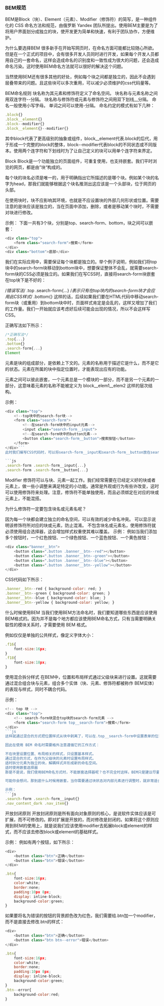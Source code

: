### BEM规范
BEM是Block（块）、Element（元素）、Modifier（修饰符）的简写，是一种组件化的 CSS 命名方法和规范，由俄罗斯 Yandex 团队所提出。使用BEM主要是为了将用户界面划分成独立的块，使开发更为简单和快速，有利于团队协作，方便维护。

为什么要选择BEM
很多新手在开始写网页时，在命名方面可能都比较随心所欲。但是在一个正式的项目中，会有很多开发人员同时进行开发，如果每个开发人员都用自己的一套命名，这样会造成命名的识别度和一致性成为很大的问题，还会造成命名污染。这时使用BEM命名方法就可以很好的解决这个问题。

当然使用BEM还有很多其他的好处，例如每个块之间都是独立的，因此不会遇到层叠带来的问题。且这些块可以多次重用，可以减少必须维护的css代码量等。

BEM命名规则
块名称为其元素和修饰符定义了命名空间。
块名称与元素名称之间用双连字符--分隔。
块名称与修饰符或元素与修饰符之间用双下划线__分隔。
命名一般使用小写字母。
单词之间可以使用-分隔。
命名约定的模式有如下几种：
```js
.block{}
.block__element{}
.block--modifier{}
.block__element{}--modifier{}
```
其中block代表了更高级别的抽象或组件，block__element代表.block的后代，用于形成一个完整的block的整体，block--modifier代表block的不同状态或不同版本。使用两个连字符和下划线时为了让自己定义的块可以用单个连字符来界定。

Block
Block是一个功能独立的页面组件，可重复使用，也支持嵌套。我们平时浏览的网页，都是由”块“构成的。

每个块的块名必须是唯一的，用于明确指出它所描述的是哪个块。例如某个块的名字为head，那我们就能够根据这个块名推测出这应该是一个头部块，位于网页的头部。

在使用块时，块不应影响其环境，也就是不应设置块的外部几何形状或位置。需要注意的是块应该是独立的，当在页面中添加，删除，或者是移动某个块时，不需要对块进行修改。

示例：
下面一共有3个块，分别是top、search-form、bottom，块之间可以嵌套：
```js 
<div class="top">
    <form class="search-form">搜索</form>
</div>
<div class="bottom">底部</div>
```
我们在实际应用中，需要保证每个块都是独立的。举个例子说明，例如我们将top块中的search-form块移动到bottom块中，想要保证整体不会乱，就需要search-form块的CSS必须是独立的。如果我们在写CSS时，直接将search-form块嵌套在top块下是不好的：

/*错误写法*/
.top .search-form{...}  /*表示只有在top块内的search-form块才会应用此CSS样式*/
.bottom{}
这样的话，后续如果我们要在HTML代码中移动search-form块（或重用）到bottom块中时，页面样式肯定是会乱的，这样又增加了我们的工作量。我们一开始就应该考虑好后续可能会出现的情况，所以不会这样写CSS。

正确写法如下所示：
```js
/*正确写法*/
.top{...}
.bottom{}
.search-form{...}
Element
```
元素是块的组成部分，是依赖上下文的。元素的名称用于描述它是什么，而不是它的状态。元素在所属的块中指定位置时，才能表现出应有的功能。

元素之间可以彼此嵌套，一个元素总是一个模块的一部分，而不是另一个元素的一部分，这意味着元素的名称不能被定义为 block__elem1__elem2 这样的层次结构。

示例：
```js
<div class="top">
    <!--top块中的search-for块-->
    <form class="search-form">
        <!--在search-form块中的input元素-->
        <input class="search-form__input"> 
        <!--在search-form块中的button元素-->
        <button class="search-form__button">搜索按钮</button>
    </form>
</div>```
此时我们编写CSS代码时，可以将search-form__input和search-form__button放在search-form块中。

```js
.search-form .search-form__input{...}
.search-form .search-form__button{...}
```
Modifier
修饰符可以与块、元素一起工作。我们经常需要在已经定义好的块或者元素上，做一些小调整来满足特定的小功能。通常是外观或行为有些许改变，这时可以使用修饰符来处理。注意，修饰符不能单独使用，而且必须绑定在对应的块或元素上，不能混搭。

为什么修饰符一定要包含块名或元素名呢？

因为每一个块都会建立独立的命名空间，可以有效的减少命名冲突。
可以显示说明该修饰符所对应的块或元素，防止混淆。
不包含块名或元素名，使用修饰符就必须使用组合选择器，这会增加样式权重使其难以覆盖。
示例：
例如当我们添加多个按钮时，一个红色按钮、一个绿色按钮、一个蓝色按钮、一个黄色按钮：

```js 
<div class="banner__btn">
    <button class=".button .banner__btn--red"></button>  
    <button class=".button .banner__btn--green"></button>
    <button class=".button .banner__btn--blue"></button>   
    <button class=".button .banner__btn--yellow"></button>       
</div>
```
CSS代码如下所示：

```js
.banner__btn--red { background-color: red; }
.banner__btn--green { background-color: green; }
.banner__btn--blue { background-color: blue; }
.banner__btn--yellow { background-color: yellow; }
```
什么时候使用BEM
当我们使用BEM方法命名时，我们要知道哪些东西是应该使用BEM格式的。因为并不是每个地方都应该使用BEM命名方式，只有当需要明确关联性的模块关系时，才需要使用 BEM 格式。

例如仅仅是单独的公共样式，像定义字体大小：

```js
.f16{
    font-size:16px;
}
.f18{
    font-size:18px;
}
```
使用混合拆分样式
在BEM中，位置和布局样式通过父级块来进行设置。这就需要通过混合组合块与元素，组合多个实体（块、元素、修饰符都被称作 BEM实体）的表现与样式，同时不耦合代码。

示例：
```js
<!-- top 块 -->
<div class="top">
    <!-- search-form块混合top块的search-form元素 -->
    <form class="search-form top__search-form">搜索</form>
</div>
```js
这样就通过混合的方式把位置样式从块中剥离了，可以在.top__search-form中设置表单的位置或浮动等样式，保持了 search-form块的样式独立，对其完整样式代码进行了解耦。在传统的命名方式中，我们经常通过嵌套的方式，如.top .search-form来对局部样式进行调整。但是这样做会改变选择器的权重。在 BEM 的思想中，保持选择器扁平和低权重是一个准则。

因此在使用 BEM 命名时需要格外注意遵循它的工作方式：

不在块里设置位置、布局相关的样式，只设置基本样式。
通过混合的方式，在作为父级块的元素时设置布局样式。
适时拆分元素为独立的块，解耦样式并形成新的命名空间。
适时使用嵌套选择器
那是不是说，我们使用BEM命名方式时，不能嵌套选择器呢？也不完全时这样。BEM只是建议尽量保持嵌套层级越低越好，因为CSS 的权重问题很多人处理不好，最终很可能导致不停的嵌套或为了增加权重而进行的无意义嵌套和 !important，这无疑增加了代码的耦合。

可能你会想问，那到底什么时候用嵌套，当你需要通过块状态对内部元素进行调整时，就非常适合使用嵌套啦。

示例：
```js
.search-form .search-form__input{}
.nav_content_dark .nav_item{}
```
开放封闭原则
开放封闭原则是所有面向对象原则的核心，是说软件实体应该是可扩展，而不可修改的。即对扩展是开放的，而对修改是封闭的。如果将这个原则应用到BEM的使用上，就是说我们应该使用modifier去拓展block或element的样式，而不应该去修改block或element的基础样式。

示例：
例如有两个按钮，如下所示：

```js
<div>
    <button class="btn">正确</button>
    <button class="btn">错误</button>
</div>

.btn{
    font-size:16px;
    color:white;
    border:none;
    padding:10px 8px;
    display: inline-block;
    background-color:green;
}
```
如果要将名为错误的按钮的背景颜色改为红色，我们需要给.btn加一个modifier，而不是直接去修改.btn的样式：

```js
<div>
    <button class="btn">正确</button>
    <button class="btn btn--error">错误</button>
</div>

.btn{
    font-size:16px;
    color:white;
    border:none;
    padding:10px 8px;
    display: inline-block;
    background-color:green;
}
.btn--error{
    background-color:red;
}
```